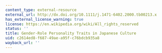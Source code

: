 ```yaml
---
content_type: external-resource
external_url: http://dx.doi.org/10.1111/j.1471-6402.2000.tb00213.x
has_external_license_warning: true
license: https://en.wikipedia.org/wiki/All_rights_reserved
status: ''
title: Gender-Role Personality Traits in Japanese Culture
uid: c2614ed8-f687-49ae-a95f-c76bdcb935a8
wayback_url: ''
---
```


